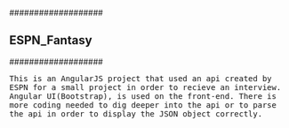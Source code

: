 ###################
<h2>ESPN_Fantasy</h2>
###################

<pre>This is an AngularJS project that used an api created by
ESPN for a small project in order to recieve an interview.
Angular UI(Bootstrap), is used on the front-end. There is 
more coding needed to dig deeper into the api or to parse
the api in order to display the JSON object correctly.</pre>
